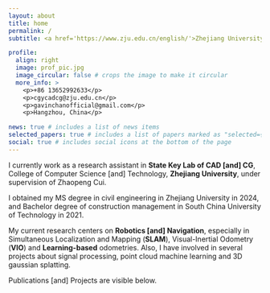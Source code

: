 ```yaml
---
layout: about
title: home
permalink: /
subtitle: <a href='https://www.zju.edu.cn/english/'>Zhejiang University</a>, College of Computer Science and Technology.

profile:
  align: right
  image: prof_pic.jpg
  image_circular: false # crops the image to make it circular
  more_info: >
    <p>+86 13652992633</p>
    <p>cgycadcg@zju.edu.cn</p>
    <p>gavinchanofficial@gmail.com</p>
    <p>Hangzhou, China</p>

news: true # includes a list of news items
selected_papers: true # includes a list of papers marked as "selected={true}"
social: true # includes social icons at the bottom of the page
---
```


I currently work as a research assistant in **State Key Lab of CAD [and] CG**, College of Computer Science [and] Technology, **Zhejiang University**, under supervision of Zhaopeng Cui.

I obtained my MS degree in civil engineering in Zhejiang University in 2024, and Bachelor degree of construction management in South China University of Technology in 2021.

My current research centers on **Robotics [and] Navigation**, especially in Simultaneous Localization and Mapping (**SLAM**), Visual-Inertial Odometry (**VIO**) and **Learning-based** odometries. Also, I have involved in several projects about signal processing, point cloud machine learning and 3D gaussian splatting.

Publications [and] Projects are visible below.

<!-- Write your biography here. Tell the world about yourself. Link to your favorite [subreddit](http://reddit.com). You can put a picture in, too. The code is already in, just name your picture `prof_pic.jpg` and put it in the `img/` folder.

Put your address / P.O. box / other info right below your picture. You can also disable any of these elements by editing `profile` property of the YAML header of your `_pages/about.md`. Edit `_bibliography/papers.bib` and Jekyll will render your [publications page](/al-folio/publications/) automatically.

Link to your social media connections, too. This theme is set up to use [Font Awesome icons](https://fontawesome.com/) and [Academicons](https://jpswalsh.github.io/academicons/), like the ones below. Add your Facebook, Twitter, LinkedIn, Google Scholar, or just disable all of them. -->
